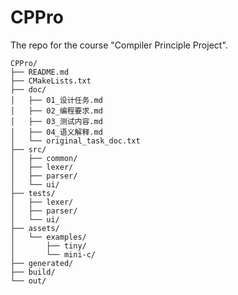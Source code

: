 # CPPro
The repo for the course "Compiler Principle Project".

```
CPPro/
├── README.md
├── CMakeLists.txt
├── doc/
│   ├── 01_设计任务.md
│   ├── 02_编程要求.md
│   ├── 03_测试内容.md
│   ├── 04_语义解释.md
│   └── original_task_doc.txt
├── src/
│   ├── common/
│   ├── lexer/
│   ├── parser/
│   └── ui/
├── tests/
│   ├── lexer/
│   ├── parser/
│   └── ui/
├── assets/
│   └── examples/
│       ├── tiny/
│       └── mini-c/
├── generated/
├── build/
└── out/
```
